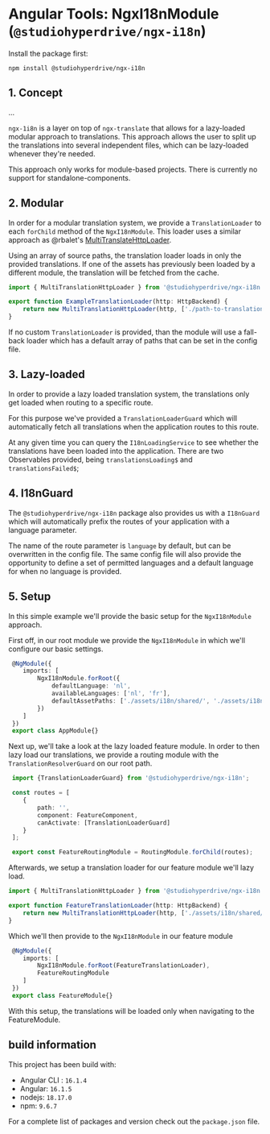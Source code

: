 # Angular Tools: NgxI18nModule (`@studiohyperdrive/ngx-i18n`)

Install the package first:
```shell
npm install @studiohyperdrive/ngx-i18n
```

## 1. Concept
...

`ngx-1i8n` is a layer on top of `ngx-translate` that allows for a lazy-loaded modular approach to translations. This approach allows the user to split up the translations into several independent files, which can be lazy-loaded whenever they're needed.

This approach only works for module-based projects. There is currently no support for standalone-components.

## 2. Modular

In order for a modular translation system, we provide a `TranslationLoader` to each `forChild` method of the `NgxI18nModule`. This loader uses a similar approach as @rbalet's [MultiTranslateHttpLoader](https://github.com/rbalet/ngx-translate-multi-http-loader).

Using an array of source paths, the translation loader loads in only the provided translations. If one of the assets has previously been loaded by a different module, the translation will be fetched from the cache.

```ts
import { MultiTranslationHttpLoader } from '@studiohyperdrive/ngx-i18n'

export function ExampleTranslationLoader(http: HttpBackend) {
	return new MultiTranslationHttpLoader(http, ['./path-to-translation/']);
}
```

If no custom `TranslationLoader` is provided, than the module will use a fall-back loader which has a default array of paths that can be set in the config file.

## 3. Lazy-loaded
In order to provide a lazy loaded translation system, the translations only get loaded when routing to a specific route. 

For this purpose we've provided a `TranslationLoaderGuard` which will automatically fetch all translations when the application routes to this route.

At any given time you can query the `I18nLoadingService` to see whether the translations have been loaded into the application. There are two Observables provided, being `translationsLoading$` and `translationsFailed$`;

## 4. I18nGuard
The `@studiohyperdrive/ngx-i18n` package also provides us with a `I18nGuard` which will automatically prefix the routes of your application with a language parameter. 

The name of the route parameter is `language` by default, but can be overwritten in the config file. The same config file will also provide the opportunity to define a set of permitted languages and a default language for when no language is provided.

## 5. Setup
In this simple example we'll provide the basic setup for the `NgxI18nModule` approach.

First off, in our root module we provide the `NgxI18nModule` in which we'll configure our basic settings.

```ts
 @NgModule({
    imports: [
        NgxI18nModule.forRoot({
            defaultLanguage: 'nl',
            availableLanguages: ['nl', 'fr'],
            defaultAssetPaths: ['./assets/i18n/shared/', './assets/i18n/ui/']
        })
    ]
 })
 export class AppModule{}
```
Next up, we'll take a look at the lazy loaded feature module. In order to then lazy load our translations, we provide a routing module with the `TranslationResolverGuard` on our root path.

```ts
 import {TranslationLoaderGuard} from '@studiohyperdrive/ngx-i18n';

 const routes = [
    {
        path: '',
        component: FeatureComponent,
        canActivate: [TranslationLoaderGuard]
    }
 ];

 export const FeatureRoutingModule = RoutingModule.forChild(routes);
```

Afterwards, we setup a translation loader for our feature module we'll lazy load.

```ts
import { MultiTranslationHttpLoader } from '@studiohyperdrive/ngx-i18n'

export function FeatureTranslationLoader(http: HttpBackend) {
	return new MultiTranslationHttpLoader(http, ['./assets/i18n/shared/', './assets/i18n/feature']);
}
```

Which we'll then provide to the `NgxI18nModule` in our feature module

```ts
 @NgModule({
    imports: [
        NgxI18nModule.forRoot(FeatureTranslationLoader),
        FeatureRoutingModule
    ]
 })
 export class FeatureModule{}
```
With this setup, the translations will be loaded only when navigating to the FeatureModule.
## build information
This project has been build with:
- Angular CLI : `16.1.4`
- Angular: `16.1.5`
- nodejs: `18.17.0`
- npm: `9.6.7`

For a complete list of packages and version check out the `package.json` file.
